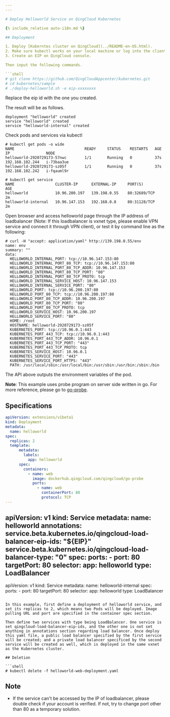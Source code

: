 ```yaml
---
---

# Deploy Helloworld Service on QingCloud Kubernetes

{% include_relative auto-i18n.md %}

## Deployment

1. Deploy [Kuberntes cluster on QingCloud](../README-en-US.html). 
2. Make sure kubectl works on your local machine or log into the client node of the Kubernetes cluster. 
3. Create an EIP on QingCloud console. 

Then input the following commands.

```shell
# git clone https://github.com/QingCloudAppcenter/kubernetes.git
# cd kubernetes/sample
# ./deploy-helloworld.sh -e eip-xxxxxxxx
```

Replace the eip id with the one you created. 

The result will be as follows. 

```shell
deployment "helloworld" created
service "helloworld" created
service "helloworld-internal" created
```

Check pods and services via kubectl 

```shell
# kubectl get pods -o wide
NAME                               READY     STATUS    RESTARTS   AGE       IP                NODE
helloworld-2920729173-57nwc        1/1       Running   0          37s       192.168.102.244   i-73baa3ue
helloworld-2920729173-sz05f        1/1       Running   0          37s       192.168.102.242   i-fqauml9r
```

```shell
# kubectl get service
NAME                  CLUSTER-IP      EXTERNAL-IP     PORT(S)        AGE
helloworld            10.96.200.197   139.198.0.55    80:32689/TCP   2m
helloworld-internal   10.96.147.153   192.168.0.8     80:31128/TCP   2m
```

Open browser and access helloworld page through the IP address of loadbalancer (Note: If this loadbalancer is vxnet type, please enable VPN service and connect it through VPN client), or test it by command line as the following:  

```shell
# curl -H "accept: application/yaml" http://139.198.0.55/env
name: env
summary: ""
data:
  HELLOWORLD_INTERNAL_PORT: tcp://10.96.147.153:80
  HELLOWORLD_INTERNAL_PORT_80_TCP: tcp://10.96.147.153:80
  HELLOWORLD_INTERNAL_PORT_80_TCP_ADDR: 10.96.147.153
  HELLOWORLD_INTERNAL_PORT_80_TCP_PORT: "80"
  HELLOWORLD_INTERNAL_PORT_80_TCP_PROTO: tcp
  HELLOWORLD_INTERNAL_SERVICE_HOST: 10.96.147.153
  HELLOWORLD_INTERNAL_SERVICE_PORT: "80"
  HELLOWORLD_PORT: tcp://10.96.200.197:80
  HELLOWORLD_PORT_80_TCP: tcp://10.96.200.197:80
  HELLOWORLD_PORT_80_TCP_ADDR: 10.96.200.197
  HELLOWORLD_PORT_80_TCP_PORT: "80"
  HELLOWORLD_PORT_80_TCP_PROTO: tcp
  HELLOWORLD_SERVICE_HOST: 10.96.200.197
  HELLOWORLD_SERVICE_PORT: "80"
  HOME: /root
  HOSTNAME: helloworld-2920729173-sz05f
  KUBERNETES_PORT: tcp://10.96.0.1:443
  KUBERNETES_PORT_443_TCP: tcp://10.96.0.1:443
  KUBERNETES_PORT_443_TCP_ADDR: 10.96.0.1
  KUBERNETES_PORT_443_TCP_PORT: "443"
  KUBERNETES_PORT_443_TCP_PROTO: tcp
  KUBERNETES_SERVICE_HOST: 10.96.0.1
  KUBERNETES_SERVICE_PORT: "443"
  KUBERNETES_SERVICE_PORT_HTTPS: "443"
  PATH: /usr/local/sbin:/usr/local/bin:/usr/sbin:/usr/bin:/sbin:/bin
```

The API above outputs the environment variables of the pod. 

**Note**: This example uses probe program on server side written in go. For more reference, please go to [go-probe](https://github.com/jolestar/go-probe). 

## Specifications

```yaml
apiVersion: extensions/v1beta1
kind: Deployment
metadata:
  name: helloworld
spec:
  replicas: 2
  template:
      metadata:
        labels:
          app: helloworld
      spec:
        containers:
          - name: web
            image: dockerhub.qingcloud.com/qingcloud/go-probe
            ports:
              - name: web
                containerPort: 80
                protocol: TCP
---
```

apiVersion: v1
kind: Service
metadata:
  name: helloworld
  annotations:
    service.beta.kubernetes.io/qingcloud-load-balancer-eip-ids: "${EIP}"
    service.beta.kubernetes.io/qingcloud-load-balancer-type: "0"
spec:
  ports:
    - port: 80
      targetPort: 80
  selector:
    app: helloworld
  type: LoadBalancer
---
apiVersion: v1
kind: Service
metadata:
  name: helloworld-internal
spec:
  ports:
    - port: 80
      targetPort: 80
  selector:
    app: helloworld
  type: LoadBalancer
```

In this example, first define a deployment of helloworld service, and set its replicas to 2, which means two Pods will be deployed. Image pulling URL and port are specified in the container spec section. 

Then define two services with type being LoadBalancer. One service is set qingcloud-load-balancer-eip-ids, and the other one is not set anything in annotations section regarding load balancer. Once deploy this yaml file, a public load balancer specified by the first service will be created; and a private load balancer specificed by the second service will be created as well, which is deployed in the same vxnet as the Kubernetes cluster. 

## Deletion

```shell
# kubectl delete -f helloworld-web-deployment.yaml
```

## Note

* If the service can't be accessed by the IP of loadbalancer, please double check if your account is verified. If not, try to change port other than 80 as a temporary solution. 


